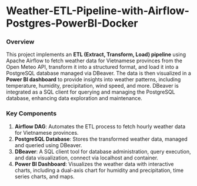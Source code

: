# Weather-ETL-Pipeline-with-Airflow-Postgres-PowerBI-Docker

### Overview
This project implements an **ETL (Extract, Transform, Load) pipeline** using Apache Airflow to fetch weather data for Vietnamese provinces from the Open Meteo API, transform it into a structured format, and load it into a PostgreSQL database managed via DBeaver. The data is then visualized in a **Power BI dashboard** to provide insights into weather patterns, including temperature, humidity, precipitation, wind speed, and more. DBeaver is integrated as a SQL client for querying and managing the PostgreSQL database, enhancing data exploration and maintenance.

### Key Components
1. **Airflow DAG**: Automates the ETL process to fetch hourly weather data for Vietnamese provinces.
2. **PostgreSQL Database**: Stores the transformed weather data, managed and queried using DBeaver.
3. **DBeaver**: A SQL client tool for database administration, query execution, and data visualization, connect via localhost and container.
4. **Power BI Dashboard**: Visualizes the weather data with interactive charts, including a dual-axis chart for humidity and precipitation, time series charts, and maps.

